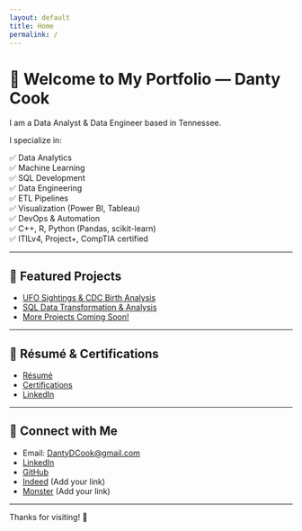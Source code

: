 ```yaml
---
layout: default
title: Home
permalink: /
---
```


# 👋 Welcome to My Portfolio — Danty Cook

I am a Data Analyst & Data Engineer based in Tennessee.

I specialize in:

✅ Data Analytics  
✅ Machine Learning  
✅ SQL Development  
✅ Data Engineering  
✅ ETL Pipelines  
✅ Visualization (Power BI, Tableau)  
✅ DevOps & Automation  
✅ C++, R, Python (Pandas, scikit-learn)  
✅ ITILv4, Project+, CompTIA certified

---

## 💼 Featured Projects

- [UFO Sightings & CDC Birth Analysis](/projects)
- [SQL Data Transformation & Analysis](/projects)
- [More Projects Coming Soon!](/projects)

---

## 📄 Résumé & Certifications

- [Résumé](/resume)
- [Certifications](/certifications)
- [LinkedIn](https://www.linkedin.com/in/danty-cook-367ba31b)

---

## 🔗 Connect with Me

- Email: [DantyDCook@gmail.com](mailto:DantyDCook@gmail.com)  
- [LinkedIn](https://www.linkedin.com/in/danty-cook-367ba31b)  
- [GitHub](https://github.com/Caprikey)  
- [Indeed](#) (Add your link)  
- [Monster](#) (Add your link)

---

Thanks for visiting! 🚀